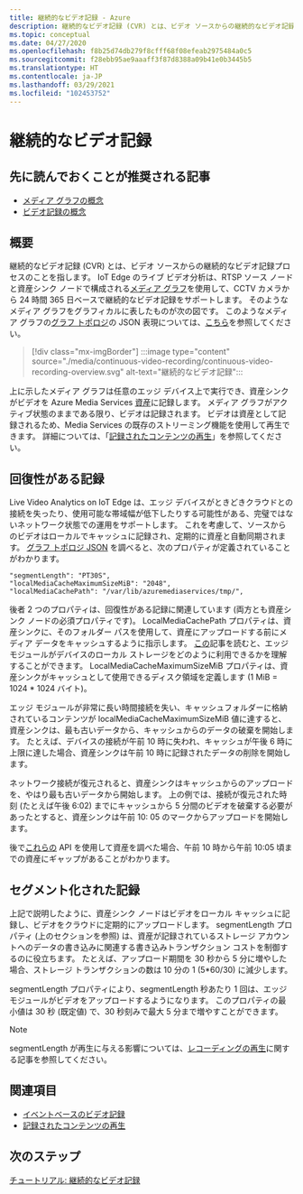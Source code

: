 ```yaml
---
title: 継続的なビデオ記録 - Azure
description: 継続的なビデオ記録 (CVR) とは、ビデオ ソースからの継続的なビデオ記録プロセスのことを指します。 このトピックでは、CVR について説明します。
ms.topic: conceptual
ms.date: 04/27/2020
ms.openlocfilehash: f8b25d74db279f8cfff68f08efeab2975484a0c5
ms.sourcegitcommit: f28ebb95ae9aaaff3f87d8388a09b41e0b3445b5
ms.translationtype: HT
ms.contentlocale: ja-JP
ms.lasthandoff: 03/29/2021
ms.locfileid: "102453752"
---
```

# <a name="continuous-video-recording"></a>継続的なビデオ記録  

## <a name="suggested-pre-reading"></a>先に読んでおくことが推奨される記事  

* [メディア グラフの概念](media-graph-concept.md)
* [ビデオ記録の概念](video-recording-concept.md)

## <a name="overview"></a>概要

継続的なビデオ記録 (CVR) とは、ビデオ ソースからの継続的なビデオ記録プロセスのことを指します。 IoT Edge のライブ ビデオ分析は、RTSP ソース ノードと資産シンク ノードで構成される[メディア グラフ](media-graph-concept.md)を使用して、CCTV カメラから 24 時間 365 日ベースで継続的なビデオ記録をサポートします。 そのようなメディア グラフをグラフィカルに表したものが次の図です。 このようなメディア グラフの[グラフ トポロジ](media-graph-concept.md#media-graph-topologies-and-instances)の JSON 表現については、[こちら](https://github.com/Azure/live-video-analytics/tree/master/MediaGraph/topologies/cvr-asset)を参照してください。

> [!div class="mx-imgBorder"]
> :::image type="content" source="./media/continuous-video-recording/continuous-video-recording-overview.svg" alt-text="継続的なビデオ記録":::

上に示したメディア グラフは任意のエッジ デバイス上で実行でき、資産シンクがビデオを Azure Media Services [資産](terminology.md#asset)に記録します。 メディア グラフがアクティブ状態のままである限り、ビデオは記録されます。 ビデオは資産として記録されるため、Media Services の既存のストリーミング機能を使用して再生できます。 詳細については、「[記録されたコンテンツの再生](video-playback-concept.md)」を参照してください。

## <a name="resilient-recording"></a>回復性がある記録

Live Video Analytics on IoT Edge は、エッジ デバイスがときどきクラウドとの接続を失ったり、使用可能な帯域幅が低下したりする可能性がある、完璧ではないネットワーク状態での運用をサポートします。 これを考慮して、ソースからのビデオはローカルでキャッシュに記録され、定期的に資産と自動同期されます。 [グラフ トポロジ JSON](https://github.com/Azure/live-video-analytics/tree/master/MediaGraph/topologies/cvr-asset/topology.json) を調べると、次のプロパティが定義されていることがわかります。

```
"segmentLength": "PT30S",
"localMediaCacheMaximumSizeMiB": "2048",
"localMediaCachePath": "/var/lib/azuremediaservices/tmp/",
```

後者 2 つのプロパティは、回復性がある記録に関連しています (両方とも資産シンク ノードの必須プロパティです)。 LocalMediaCachePath プロパティは、資産シンクに、そのフォルダー パスを使用して、資産にアップロードする前にメディア データをキャッシュするように指示します。 [この](../../iot-edge/how-to-access-host-storage-from-module.md)記事を読むと、エッジ モジュールがデバイスのローカル ストレージをどのように利用できるかを理解することができます。 LocalMediaCacheMaximumSizeMiB プロパティは、資産シンクがキャッシュとして使用できるディスク領域を定義します (1 MiB = 1024 * 1024 バイト)。 

エッジ モジュールが非常に長い時間接続を失い、キャッシュフォルダーに格納されているコンテンツが localMediaCacheMaximumSizeMiB 値に達すると、資産シンクは、最も古いデータから、キャッシュからのデータの破棄を開始します。 たとえば、デバイスの接続が午前 10 時に失われ、キャッシュが午後 6 時に上限に達した場合、資産シンクは午前 10 時に記録されたデータの削除を開始します。 

ネットワーク接続が復元されると、資産シンクはキャッシュからのアップロードを、やはり最も古いデータから開始します。 上の例では、接続が復元された時刻 (たとえば午後 6:02) までにキャッシュから 5 分間のビデオを破棄する必要があったとすると、資産シンクは午前 10: 05 のマークからアップロードを開始します。

後で[これらの](playback-recordings-how-to.md) API を使用して資産を調べた場合、午前 10 時から午前 10:05 頃までの資産にギャップがあることがわかります。

## <a name="segmented-recording"></a>セグメント化された記録  

上記で説明したように、資産シンク ノードはビデオをローカル キャッシュに記録し、ビデオをクラウドに定期的にアップロードします。 segmentLength プロパティ (上のセクションを参照) は、資産が記録されているストレージ アカウントへのデータの書き込みに関連する書き込みトランザクション コストを制御するのに役立ちます。 たとえば、アップロード期間を 30 秒から 5 分に増やした場合、ストレージ トランザクションの数は 10 分の 1 (5*60/30) に減少します。

segmentLength プロパティにより、segmentLength 秒あたり 1 回は、エッジ モジュールがビデオをアップロードするようになります。 このプロパティの最小値は 30 秒 (既定値) で、30 秒刻みで最大 5 分まで増やすことができます。

> [!NOTE]
> segmentLength が再生に与える影響については、[レコーディングの再生](playback-recordings-how-to.md)に関する記事を参照してください。

## <a name="see-also"></a>関連項目

* [イベントベースのビデオ記録](event-based-video-recording-concept.md)
* [記録されたコンテンツの再生](video-playback-concept.md)

## <a name="next-steps"></a>次のステップ

[チュートリアル: 継続的なビデオ記録](continuous-video-recording-tutorial.md)
